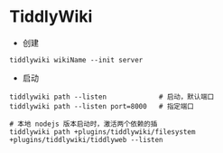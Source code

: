 # TiddlyWiki

- 创建

```shell
tiddlywiki wikiName --init server
```

- 启动

```shell
tiddlywiki path --listen             # 启动，默认端口
tiddlywiki path --listen port=8000   # 指定端口

# 本地 nodejs 版本启动时，激活两个依赖的插
tiddlywiki path +plugins/tiddlywiki/filesystem +plugins/tiddlywiki/tiddlyweb --listen
```
